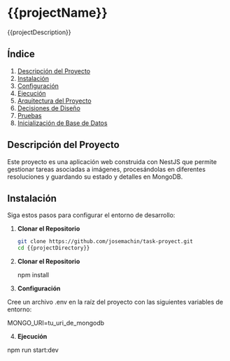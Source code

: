 # {{projectName}}

{{projectDescription}}

## Índice

1. [Descripción del Proyecto](#descripción-del-proyecto)
2. [Instalación](#instalación)
3. [Configuración](#configuración)
4. [Ejecución](#ejecución)
5. [Arquitectura del Proyecto](#arquitectura-del-proyecto)
6. [Decisiones de Diseño](#decisiones-de-diseño)
7. [Pruebas](#pruebas)
8. [Inicialización de Base de Datos](#inicialización-de-base-de-datos)

## Descripción del Proyecto

Este proyecto es una aplicación web construida con NestJS que permite gestionar tareas asociadas a imágenes, procesándolas en diferentes resoluciones y guardando su estado y detalles en MongoDB.

## Instalación

Siga estos pasos para configurar el entorno de desarrollo:

1. **Clonar el Repositorio**
   ```bash
   git clone https://github.com/josemachin/task-proyect.git
   cd {{projectDirectory}}

2. **Clonar el Repositorio**
   
   npm install

3. **Configuración**
  

  Cree un archivo .env en la raíz del proyecto con las siguientes variables de entorno:

  MONGO_URI=tu_uri_de_mongodb

4. **Ejecución**

npm run start:dev
